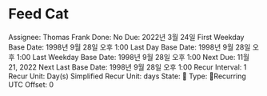 # Feed Cat

Assignee: Thomas Frank
Done: No
Due: 2022년 3월 24일
First Weekday Base Date: 1998년 9월 28일 오후 1:00
Last Day Base Date: 1998년 9월 28일 오후 1:00
Last Weekday Base Date: 1998년 9월 28일 오후 1:00
Next Due: 11월 21, 2022
Next Last Base Date: 1998년 9월 28일 오후 1:00
Recur Interval: 1
Recur Unit: Day(s)
Simplified Recur Unit: days
State: 🔴
Type: 🔄Recurring
UTC Offset: 0